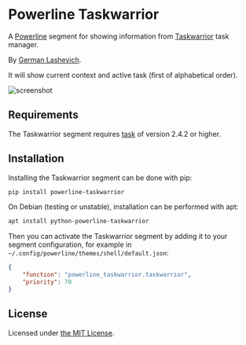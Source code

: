 Powerline Taskwarrior
===================

A [Powerline][1] segment for showing information from [Taskwarrior][2] task manager.

By [German Lashevich][3].

It will show current context and active task (first of alphabetical order).

![screenshot][4]

Requirements
------------

The Taskwarrior segment requires [task][2] of version 2.4.2 or higher.

Installation
------------

Installing the Taskwarrior segment can be done with pip:

```txt
pip install powerline-taskwarrior
```

On Debian (testing or unstable), installation can be performed with apt:

```txt
apt install python-powerline-taskwarrior
```

Then you can activate the Taskwarrior segment by adding it to your segment configuration,
for example in `~/.config/powerline/themes/shell/default.json`:

```json
{
    "function": "powerline_taskwarrior.taskwarrior",
    "priority": 70
}
```

License
-------

Licensed under [the MIT License][5].

[1]: https://powerline.readthedocs.org/en/master/
[2]: http://taskwarrior.org/
[3]: https://github.com/zebradil
[4]: https://github.com/zebradil/powerline-taskwarrior/blob/master/screenshot.png
[5]: https://github.com/zebradil/powerline-taskwarrior/blob/master/LICENSE
